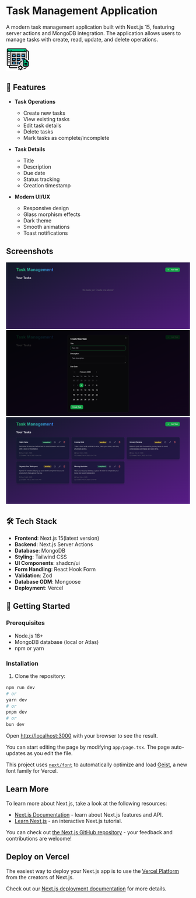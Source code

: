 # Task Management Application

A modern task management application built with Next.js 15, featuring server actions and MongoDB integration. The application allows users to manage tasks with create, read, update, and delete operations.

![Task Management App](public/task-management.png)

## 🌟 Features

- **Task Operations**
  - Create new tasks
  - View existing tasks
  - Edit task details
  - Delete tasks
  - Mark tasks as complete/incomplete

- **Task Details**
  - Title
  - Description
  - Due date
  - Status tracking
  - Creation timestamp

- **Modern UI/UX**
  - Responsive design
  - Glass morphism effects
  - Dark theme
  - Smooth animations
  - Toast notifications

## Screenshots

![Screenshot 1](public/task-readme1.png)
![Screenshot 2](public/task-readme2.png)
![Screenshot 3](public/task-readme3.png)

## 🛠️ Tech Stack

- **Frontend**: Next.js 15(latest version)
- **Backend**: Next.js Server Actions
- **Database**: MongoDB
- **Styling**: Tailwind CSS
- **UI Components**: shadcn/ui
- **Form Handling**: React Hook Form
- **Validation**: Zod
- **Database ODM**: Mongoose
- **Deployment**: Vercel

## 🚀 Getting Started

### Prerequisites

- Node.js 18+ 
- MongoDB database (local or Atlas)
- npm or yarn

### Installation

1. Clone the repository:

```bash
npm run dev
# or
yarn dev
# or
pnpm dev
# or
bun dev
```

Open [http://localhost:3000](http://localhost:3000) with your browser to see the result.

You can start editing the page by modifying `app/page.tsx`. The page auto-updates as you edit the file.

This project uses [`next/font`](https://nextjs.org/docs/app/building-your-application/optimizing/fonts) to automatically optimize and load [Geist](https://vercel.com/font), a new font family for Vercel.

## Learn More

To learn more about Next.js, take a look at the following resources:

- [Next.js Documentation](https://nextjs.org/docs) - learn about Next.js features and API.
- [Learn Next.js](https://nextjs.org/learn) - an interactive Next.js tutorial.

You can check out [the Next.js GitHub repository](https://github.com/vercel/next.js) - your feedback and contributions are welcome!

## Deploy on Vercel

The easiest way to deploy your Next.js app is to use the [Vercel Platform](https://vercel.com/new?utm_medium=default-template&filter=next.js&utm_source=create-next-app&utm_campaign=create-next-app-readme) from the creators of Next.js.

Check out our [Next.js deployment documentation](https://nextjs.org/docs/app/building-your-application/deploying) for more details.
